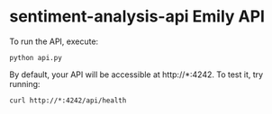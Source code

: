 
# sentiment-analysis-api Emily API

To run the API, execute: 
```
python api.py
```

By default, your API will be accessible at http://*:4242.
To test it, try running: 
```
curl http://*:4242/api/health
```

